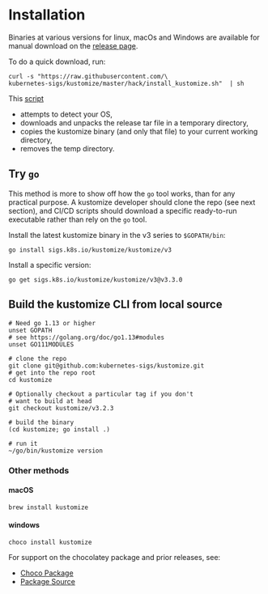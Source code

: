 [release page]: /../../releases
[Go]: https://golang.org
[script]: https://raw.githubusercontent.com/kubernetes-sigs/kustomize/master/hack/install_kustomize.sh

# Installation

Binaries at various versions for linux, macOs and Windows
are available for manual download on the [release page].

To do a quick download, run:

```
curl -s "https://raw.githubusercontent.com/\
kubernetes-sigs/kustomize/master/hack/install_kustomize.sh"  | sh
```

This [script]
 - attempts to detect your OS,
 - downloads and unpacks the release tar file in a temporary directory,
 - copies the kustomize binary (and only that file) to your current working directory,
 - removes the temp directory.

<!--  Concerned?  See this [discussion of _curl | sh_](https://www.arp242.net/curl-to-sh.html). -->

## Try `go`

This method is more to show off how the `go` tool works,
than for any practical purpose.  A kustomize developer should
clone the repo (see next section), and CI/CD scripts should 
download a specific ready-to-run executable rather than
rely on the `go` tool.

Install the latest kustomize binary in the v3 series to `$GOPATH/bin`:
```
go install sigs.k8s.io/kustomize/kustomize/v3
```

Install a specific version:
```
go get sigs.k8s.io/kustomize/kustomize/v3@v3.3.0
```

## Build the kustomize CLI from local source
```
# Need go 1.13 or higher
unset GOPATH
# see https://golang.org/doc/go1.13#modules
unset GO111MODULES

# clone the repo
git clone git@github.com:kubernetes-sigs/kustomize.git
# get into the repo root
cd kustomize

# Optionally checkout a particular tag if you don't
# want to build at head
git checkout kustomize/v3.2.3

# build the binary
(cd kustomize; go install .)

# run it
~/go/bin/kustomize version
```

### Other methods

#### macOS

```
brew install kustomize
```

#### windows

```
choco install kustomize
```

For support on the chocolatey package
and prior releases, see:
- [Choco Package](https://chocolatey.org/packages/kustomize)
- [Package Source](https://github.com/kenmaglio/choco-kustomize)
